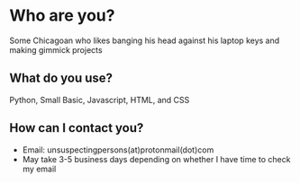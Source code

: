 # Who are you?
Some Chicagoan who likes banging his head against his laptop keys and making gimmick projects

## What do you use?

Python, Small Basic, Javascript, HTML, and CSS

## How can I contact you?

 - Email: unsuspectingpersons(at)protonmail(dot)com
 - May take 3-5 business days depending on whether I have time to check my email
